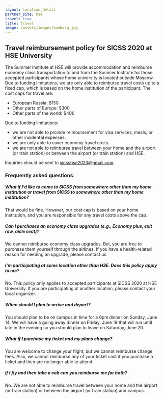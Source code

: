 ```yaml
---
layout: location_detail
partner_site: hse
travel: true
title: Travel
image: /assets/images/bamberg.jpg
---
```


## Travel reimbursement policy for SICSS 2020 at HSE University
The Summer Institute at HSE will provide accommodation and reimburse economy class transportation to and from the Summer Institute for those accepted participants whose home university is located outside Moscow. Due to funding limitations, we are only able to reimburse travel costs up to a fixed cap, which is based on the home institution of the participant. The cost caps for travel are:

- European Russia: $150
- Other parts of Europe: $300
- Other parts of the world: $400

Due to funding limitations:
- we are not able to provide reimbursement for visa services, meals, or other incidental expenses.  
- we are only able to cover economy travel costs.
- we are not able to reimburse travel between your home and the airport (or train station) or between the airport 
(or train station) and HSE.

Inquiries should be sent to sicsshse2020@gmail.com.

### Frequently asked questions:

##### What if I'd like to come to SICSS from somewhere other than my home institution or travel from SICSS to somewhere other than my home institution?  

That would be fine.  However, our cost cap is based on your home institution, and you are responsible for any travel costs above the cap.

##### Can I purchases an economy class upgrades (e.g., Economy plus, exit row, aisle seat)?

We cannot reimburse economy class upgrades.  But, you are free to purchase them yourself through the airlines.  If you have a health-related reason for needing an upgrade, please contact us.

##### I'm participating at some location other than HSE.  Does this policy apply to me?

No.  This policy only applies to accepted participants at SICSS 2020 at HSE University.  If you are participating at another location, 
please contact your local organizer.

##### When should I plan to arrive and depart?

You should plan to be on campus in time for a 6pm dinner on Sunday, June 14.  We will have a going away dinner on Friday, 
June 19 that will run until late in the evening so you should plan to leave on Saturday, June 20.

##### What if I purchase my ticket and my plans change?

You are welcome to change your flight, but we cannot reimburse change fees.  Also, we cannot reimburse any of your ticket cost 
if you purchase a ticket and then are no longer able to attend.

##### If I fly and then take a cab can you reimburse me for both?

No. We are not able to reimburse travel between your home and the airport (or train station) or between the airport (or train station) 
and campus.
